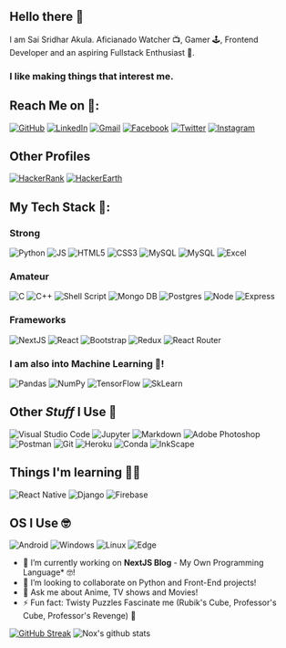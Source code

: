 <!--
**SaiSridhar783/SaiSridhar783** is a ✨ _special_ ✨ repository because its `README.md` (this file) appears on your GitHub profile.

Here are some ideas to get you started:

- 🔭 I’m currently working on ...
- 🌱 I’m currently learning ...
- 👯 I’m looking to collaborate on ...
- 🤔 I’m looking for help with ...
- 💬 Ask me about ...
- 📫 How to reach me: ...
- 😄 Pronouns: ...
- ⚡ Fun fact: ...
-->
## Hello there 👋

I am Sai Sridhar Akula. Aficianado Watcher 📺, Gamer 🕹, Frontend Developer and an aspiring Fullstack Enthusiast 🤖.

### I like making things that interest me.

## Reach Me on 📮:
[<img alt="GitHub" src="https://img.shields.io/badge/github-%23121011.svg?style=for-the-badge&logo=github&logoColor=white"/>](https://github.com/SaiSridhar783) [<img alt="LinkedIn" src="https://img.shields.io/badge/linkedin-%230077B5.svg?style=for-the-badge&logo=linkedin&logoColor=white"/>](https://www.linkedin.com/in/akula-sai-sridhar/) [<img alt="Gmail" src="https://img.shields.io/badge/Gmail-D14836?style=for-the-badge&logo=gmail&logoColor=white" />](mailto:sridhar.akula001@gmail.com) [<img alt="Facebook" src="https://img.shields.io/badge/Facebook-1877F2?style=for-the-badge&logo=facebook&logoColor=white" />](https://www.facebook.com/ShadowKiller783/) [<img alt="Twitter" src="https://img.shields.io/badge/Twitter-1DA1F2?style=for-the-badge&logo=twitter&logoColor=white" />](https://twitter.com/ShadowKiller783) [<img alt="Instagram" src="https://img.shields.io/badge/Instagram-E4405F?style=for-the-badge&logo=instagram&logoColor=white" />](https://www.instagram.com/redhot_deadshot/)

## Other Profiles
[<img alt="HackerRank" src="https://img.shields.io/badge/-Hackerrank-2EC866?style=for-the-badge&logo=HackerRank&logoColor=white"/>](https://www.hackerrank.com/SaiSridhar783) [<img alt="HackerEarth" src="https://img.shields.io/badge/HackerEarth-%232C3454.svg?&style=for-the-badge&logo=HackerEarth&logoColor=Blue"/>](https://www.hackerearth.com/@sridhar.akula001)

## My Tech Stack 🔭:

### Strong
<img alt="Python" src="https://img.shields.io/badge/Python-FFD43B?style=for-the-badge&logo=python&logoColor=darkgreen"/> <img alt="JS" src="https://img.shields.io/badge/JavaScript-F7DF1E?style=for-the-badge&logo=javascript&logoColor=black"/> <img alt="HTML5" src="https://img.shields.io/badge/html5-%23E34F26.svg?style=for-the-badge&logo=html5&logoColor=white"/> <img alt="CSS3" src="https://img.shields.io/badge/css3-%231572B6.svg?style=for-the-badge&logo=css3&logoColor=white"/> <img alt="MySQL" src="https://img.shields.io/badge/MySQL-00000F?style=for-the-badge&logo=mysql&logoColor=white"/> <img alt="MySQL" src="https://img.shields.io/badge/SQLite-07405E?style=for-the-badge&logo=sqlite&logoColor=white"/> <img alt="Excel" src="https://img.shields.io/badge/Microsoft_Excel-217346?style=for-the-badge&logo=microsoft-excel&logoColor=white" />

### Amateur
<img alt="C" src="https://img.shields.io/badge/c-%2300599C.svg?style=for-the-badge&logo=c&logoColor=white"/> <img alt="C++" src="https://img.shields.io/badge/c++%20-%2300599C.svg?&style=for-the-badge&logo=c%2B%2B&ogoColor=white"> <img alt="Shell Script" src="https://img.shields.io/badge/shell_script-%23121011.svg?style=for-the-badge&logo=gnu-bash&logoColor=white"/> <img alt="Mongo DB" src="https://img.shields.io/badge/MongoDB-4EA94B?style=for-the-badge&logo=mongodb&logoColor=white"/> <img alt="Postgres" src="https://img.shields.io/badge/PostgreSQL-316192?style=for-the-badge&logo=postgresql&logoColor=white"/> <img alt="Node" src="https://img.shields.io/badge/Node.js-43853D?style=for-the-badge&logo=node-dot-js&logoColor=white"/> <img alt="Express" src="https://img.shields.io/badge/Express.js-000000?style=for-the-badge&logo=express&logoColor=white"/>

### Frameworks
<img alt="NextJS" src="https://img.shields.io/badge/next.js-000000?style=for-the-badge&logo=next-dot-js&logoColor=white"/> <img alt="React" src="https://img.shields.io/badge/react-%2320232a.svg?style=for-the-badge&logo=react&logoColor=%2361DAFB"/> <img alt="Bootstrap" src="https://img.shields.io/badge/Bootstrap-563D7C?style=for-the-badge&logo=bootstrap&logoColor=white"/> <img alt="Redux" src="https://img.shields.io/badge/Redux-593D88?style=for-the-badge&logo=redux&logoColor=white"/> <img alt="React Router" src="https://img.shields.io/badge/React_Router-CA4245?style=for-the-badge&logo=react-router&logoColor=white"/> 

### I am also into Machine Learning 🤖!
<img alt="Pandas" src="https://img.shields.io/badge/pandas-%23150458.svg?style=for-the-badge&logo=pandas&logoColor=white" /> <img alt="NumPy" src="https://img.shields.io/badge/numpy-%23013243.svg?style=for-the-badge&logo=numpy&logoColor=white" /> <img alt="TensorFlow" src="https://img.shields.io/badge/TensorFlow-%23FF6F00.svg?style=for-the-badge&logo=TensorFlow&logoColor=white" /> <img alt="SkLearn" src="https://img.shields.io/badge/scikit_learn-F7931E?style=for-the-badge&logo=scikit-learn&logoColor=white" />

## Other ***Stuff*** I Use 🧐
<img alt="Visual Studio Code" src="https://img.shields.io/badge/VisualStudioCode-0078d7.svg?style=for-the-badge&logo=visual-studio-code&logoColor=white"/> <img alt="Jupyter" src="https://img.shields.io/badge/Jupyter-%23F37626.svg?style=for-the-badge&logo=Jupyter&logoColor=white" /> <img alt="Markdown" src="https://img.shields.io/badge/markdown-%23000000.svg?style=for-the-badge&logo=markdown&logoColor=white"/> <img alt="Adobe Photoshop" src="https://img.shields.io/badge/adobephotoshop-%2331A8FF.svg?style=for-the-badge&logo=adobephotoshop&logoColor=white"/> <img alt="Postman" src="https://img.shields.io/badge/Postman-FF6C37?style=for-the-badge&logo=Postman&logoColor=white" /> <img alt="Git" src="https://img.shields.io/badge/Git-F05032?style=for-the-badge&logo=git&logoColor=white" /> <img alt="Heroku" src="https://img.shields.io/badge/Heroku-430098?style=for-the-badge&logo=heroku&logoColor=white" /> <img alt="Conda" src="https://img.shields.io/badge/conda-342B029.svg?&style=for-the-badge&logo=anaconda&logoColor=white" />
<img alt="InkScape" src="https://img.shields.io/badge/Inkscape-000000?style=for-the-badge&logo=Inkscape&logoColor=white" />

## Things I'm learning 👨‍🎓
<img alt="React Native" src="https://img.shields.io/badge/React_Native-20232A?style=for-the-badge&logo=react&logoColor=61DAFB"/> <img alt="Django" src="https://img.shields.io/badge/Django-092E20?style=for-the-badge&logo=django&logoColor=green"/> <img alt="Firebase" src="https://img.shields.io/badge/firebase-ffca28?style=for-the-badge&logo=firebase&logoColor=black" /> 

## OS I Use 🤓
<img alt="Android" src="https://img.shields.io/badge/Android-3DDC84?style=for-the-badge&logo=android&logoColor=white" /> <img alt="Windows" src="https://img.shields.io/badge/Windows-0078D6?style=for-the-badge&logo=windows&logoColor=white" /> <img alt="Linux" src="https://img.shields.io/badge/Linux-FCC624?style=for-the-badge&logo=linux&logoColor=black" /> <img alt="Edge" src="https://img.shields.io/badge/Microsoft_Edge-0078D7?style=for-the-badge&logo=Microsoft-edge&logoColor=white" /> 

- 🔭 I’m currently working on **NextJS Blog** - My Own Programming Language* 🤓!
- 👯 I’m looking to collaborate on Python and Front-End projects!
- 💬 Ask me about Anime, TV shows and Movies!
- ⚡ Fun fact: Twisty Puzzles Fascinate me (Rubik's Cube, Professor's Cube, Professor's Revenge) 🕋

[![GitHub Streak](http://github-readme-streak-stats.herokuapp.com?user=SaiSridhar783&theme=dark&fire=DD2727&currStreakNum=DD2727&stroke=2C56DD&sideNums=8BDD10&dates=918F6E)](https://git.io/streak-stats)
![Nox's github stats](https://github-readme-stats.vercel.app/api?username=saisridhar783&show_icons=true&hide_border=true&theme=tokyonight)
